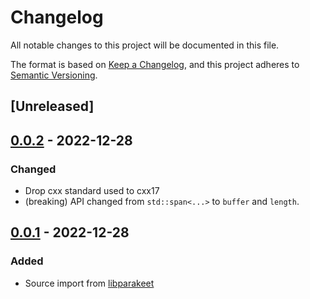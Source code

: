# Changelog

All notable changes to this project will be documented in this file.

The format is based on [Keep a Changelog](https://keepachangelog.com/en/1.0.0/),
and this project adheres to [Semantic Versioning](https://semver.org/spec/v2.0.0.html).

## [Unreleased]

## [0.0.2] - 2022-12-28

### Changed

- Drop cxx standard used to cxx17
- (breaking) API changed from `std::span<...>` to `buffer` and `length`.

## [0.0.1] - 2022-12-28

### Added

- Source import from [libparakeet]

[libparakeet]: https://github.com/parakeet-rs/libparakeet
[0.0.1]: https://github.com/parakeet-rs/libparakeet/commits/v0.0.1
[0.0.2]: https://github.com/parakeet-rs/libparakeet/compare/v0.0.1...v0.0.2
